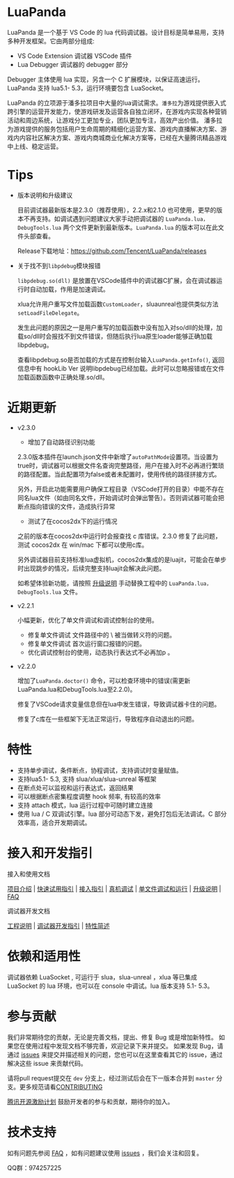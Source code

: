 # LuaPanda

LuaPanda 是一个基于 VS Code 的 lua 代码调试器。设计目标是简单易用，支持多种开发框架。它由两部分组成:

- VS Code Extension  调试器 VSCode 插件
- Lua Debugger  调试器的 debugger 部分

Debugger 主体使用 lua 实现，另含一个 C 扩展模块，以保证高速运行。
LuaPanda 支持 lua5.1- 5.3，运行环境要包含 LuaSocket。

LuaPanda 的立项源于潘多拉项目中大量的lua调试需求。`潘多拉`为游戏提供嵌入式跨引擎的运营开发能力，使游戏研发及运营各自独立闭环，在游戏内实现各种营销活动和周边系统，让游戏分工更加专业，团队更加专注，高效产出价值。
潘多拉为游戏提供的服务包括用户生命周期的精细化运营方案、游戏内直播解决方案、游戏内内容社区解决方案、游戏内商城商业化解决方案等，已经在大量腾讯精品游戏中上线、稳定运营。



# Tips

+ 版本说明和升级建议

  目前调试器最新版本是2.3.0（推荐使用），2.2.x和2.1.0 也可使用，更早的版本不再支持。如调试遇到问题建议大家手动把调试器的 `LuaPanda.lua，DebugTools.lua` 两个文件更新到最新版本。`LuaPanda.lua` 的版本可以在此文件头部查看。

  Release下载地址：https://github.com/Tencent/LuaPanda/releases 

  

+ 关于找不到`libpdebug`模块报错

  `libpdebug.so(dll)` 是放置在VSCode插件中的调试器C扩展，会在调试器运行时自动加载，作用是加速调试。

  xlua允许用户重写文件加载函数`CustomLoader`，sluaunreal也提供类似方法`setLoadFileDelegate`。

  发生此问题的原因之一是用户重写的加载函数中没有加入对so/dll的处理，加载so/dll时会报找不到文件错误，但随后执行lua原生loader能够正确加载libpdebug。

  查看libpdebug.so是否加载的方式是在控制台输入`LuaPanda.getInfo()`, 返回信息中有 hookLib Ver 说明libpdebug已经加载。此时可以忽略报错或在文件加载函数函数中正确处理.so/dll。



# 近期更新

+ v2.3.0
  
  + 增加了自动路径识别功能
  
  2.3.0版本插件在launch.json文件中新增了`autoPathMode`设置项。当设置为true时，调试器可以根据文件名查询完整路径，用户在接入时不必再进行繁琐的路径配置。当此配置项为false或者未配置时，使用传统的路径拼接方式。
  
  另外，开启此功能需要用户确保工程目录（VSCode打开的目录）中能不存在同名lua文件（如由同名文件，开始调试时会弹出警告）。否则调试器可能会把断点指向错误的文件，造成执行异常

  + 测试了在cocos2dx下的运行情况

  之前的版本在cocos2dx中运行时会报查找 c 库错误。2.3.0 修复了此问题，测试 cocos2dx 在 win/mac 下都可以使用c库。
  
  另外调试器目前支持标准lua虚拟机，cocos2dx集成的是luajit，可能会在单步时出现跳步的情况，后续完整支持luajit会解决此问题。
  
  如希望体验新功能，请按照 [升级说明](./Docs/Manual/update.md) 手动替换工程中的 `LuaPanda.lua，DebugTools.lua` 文件。



+ v2.2.1

  小幅更新，优化了单文件调试和调试控制台的使用。

  - 修复单文件调试 文件路径中的 \ 被当做转义符的问题。
  - 修复单文件调试 首次运行窗口报错的问题。
  - 优化调试控制台的使用，动态执行表达式不必再加p 。

  

+ v2.2.0

  增加了`LuaPanda.doctor()` 命令，可以检查环境中的错误(需更新LuaPanda.lua和DebugTools.lua至2.2.0)。

  修复了VSCode请求变量信息但在lua中发生错误，导致调试器卡住的问题。

  修复了c库在一些框架下无法正常运行，导致程序自动退出的问题。

  

# 特性

+ 支持单步调试，条件断点，协程调试，支持调试时变量赋值。
+ 支持lua5.1- 5.3, 支持 slua/xlua/slua-unreal 等框架
+ 在断点处可以监视和运行表达式，返回结果
+ 可以根据断点密集程度调整 hook 频率, 有较高的效率
+ 支持 attach 模式，lua 运行过程中可随时建立连接
+ 使用 lua / C 双调试引擎。lua 部分可动态下发，避免打包后无法调试。C 部分效率高，适合开发期调试。



# 接入和开发指引

接入和使用文档

[项目介绍](./Docs/Manual/feature-introduction.md)	| [快速试用指引](./Docs/Manual/quick-use.md) | [接入指引](./Docs/Manual/access-guidelines.md) |  [真机调试](./Docs/Manual/debug-on-phone.md)  | [单文件调试和运行](./Docs/Manual/debug-file.md) | [升级说明](./Docs/Manual/update.md) | [FAQ](./Docs/Manual/FAQ.md)

调试器开发文档

[工程说明](./Docs/Development-instructions/project-description.md) 	|  [调试器开发指引](./Docs/Development-instructions/how_to_join.md) |  [特性简述](./Docs/Development-instructions/debugger-principle.md) 



# 依赖和适用性

调试器依赖 LuaSocket , 可运行于 slua，slua-unreal ，xlua 等已集成 LuaSocket 的 lua 环境，也可以在 console 中调试。lua 版本支持 5.1- 5.3。



# 参与贡献

我们非常期待您的贡献，无论是完善文档，提出、修复 Bug 或是增加新特性。
如果您在使用过程中发现文档不够完善，欢迎记录下来并提交。
如果发现 Bug，请通过 [issues](https://github.com/Tencent/LuaPanda/issues) 来提交并描述相关的问题，您也可以在这里查看其它的 issue，通过解决这些 issue 来贡献代码。

请将pull request提交在 `dev` 分支上，经过测试后会在下一版本合并到 `master` 分支。更多规范请看[CONTRIBUTING](./CONTRIBUTING.md)

[腾讯开源激励计划](https://opensource.tencent.com/contribution) 鼓励开发者的参与和贡献，期待你的加入。



# 技术支持

如有问题先参阅 [FAQ](./Docs/Manual/FAQ.md) ，如有问题建议使用 [issues](https://github.com/Tencent/LuaPanda/issues) ，我们会关注和回复。

QQ群：974257225

